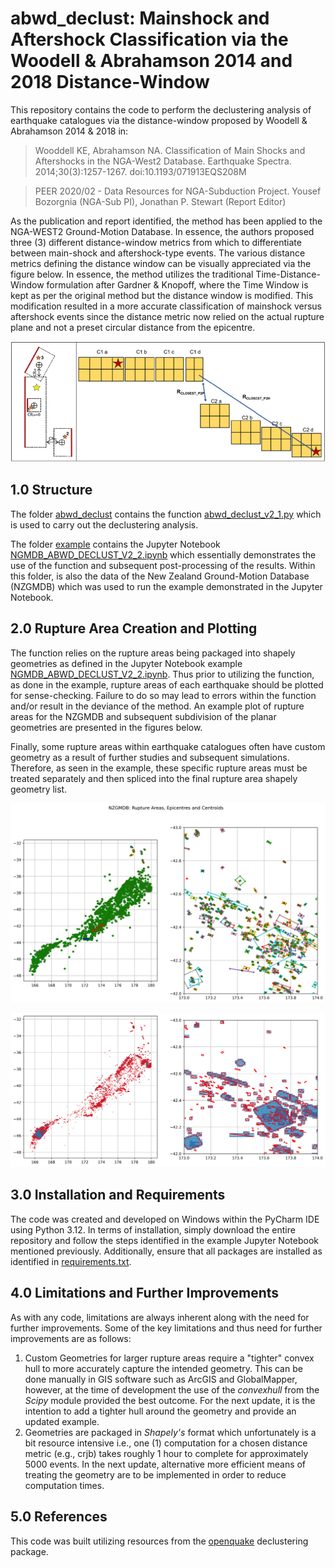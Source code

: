 # abwd_declust: Mainshock and Aftershock Classification via the Woodell & Abrahamson 2014 and 2018 Distance-Window

This repository contains the code to perform the declustering analysis of earthquake catalogues via the distance-window proposed by Woodell & Abrahamson 2014 & 2018 in:

> Wooddell KE, Abrahamson NA. Classification of Main Shocks and Aftershocks in the NGA-West2 Database. Earthquake Spectra. 2014;30(3):1257-1267. doi:10.1193/071913EQS208M

> PEER 2020/02 - Data Resources for NGA-Subduction Project. Yousef Bozorgnia (NGA-Sub PI),  Jonathan P. Stewart (Report Editor)

As the publication and report identified, the method has been applied to the NGA-WEST2 Ground-Motion Database. In essence, the authors proposed three (3) different distance-window metrics from which to differentiate between main-shock and aftershock-type events. The various distance metrics defining the distance window can be visually appreciated via the figure below. In essence, the method utilizes the traditional Time-Distance-Window formulation after Gardner & Knopoff, where the Time Window is kept as per the original method but the distance window is modified. This modification resulted in a more accurate classification of mainshock versus aftershock events since the distance metric now relied on the actual rupture plane and not a preset circular distance from the epicentre.

![Summary of Distance Metrics](https://github.com/AaronJR474/abwd_declust/blob/main/abwd_declust/example/abwd_distance.png)

## 1.0 Structure

The folder [abwd_declust](abwd_declust/) contains the function [abwd_declust_v2_1.py](abwd_declust_v2_1.py) which is used to carry out the declustering analysis.

The folder [example](abwd_declust/example) contains the Jupyter Notebook [NGMDB_ABWD_DECLUST_V2_2.ipynb](abwd_declust/example/NGMDB_ABWD_DECLUST_V2_2.ipynb) which essentially demonstrates the use of the function and subsequent post-processing of the results. Within this folder, is also the data of the New Zealand Ground-Motion Database (NZGMDB) which was used to run the example demonstrated in the Jupyter Notebook.

## 2.0 Rupture Area Creation and Plotting

The function relies on the rupture areas being packaged into shapely geometries as defined in the Jupyter Notebook example [NGMDB_ABWD_DECLUST_V2_2.ipynb](abwd_declust/example/NGMDB_ABWD_DECLUST_V2_2.ipynb). Thus prior to utilizing the function, as done in the example, rupture areas of each earthquake should be plotted for sense-checking. Failure to do so may lead to errors within the function and/or result in the deviance of the method. An example plot of rupture areas for the NZGMDB and subsequent subdivision of the planar geometries are presented in the figures below.

Finally, some rupture areas within earthquake catalogues often have custom geometry as a result of further studies and subsequent simulations. Therefore, as seen in the example, these specific rupture areas must be treated separately and then spliced into the final rupture area shapely geometry list. 

![Plot of All Rupture Araes and Centroids](https://github.com/AaronJR474/abwd_declust/blob/main/abwd_declust/example/rupture_areas_centroids_epicentres.png)

![Plot of Rupture Area Subdivisions](https://github.com/AaronJR474/abwd_declust/blob/main/abwd_declust/example/rupture_areas_sub.png)

## 3.0 Installation and Requirements

The code was created and developed on Windows within the PyCharm IDE using Python 3.12. In terms of installation, simply download the entire repository and follow the steps identified in the example Jupyter Notebook mentioned previously. Additionally, ensure that all packages are installed as identified in [requirements.txt](requirements.txt).

## 4.0 Limitations and Further Improvements

As with any code, limitations are always inherent along with the need for further improvements. Some of the key limitations and thus need for further improvements are as follows:

1. Custom Geometries for larger rupture areas require a "tighter" convex hull to more accurately capture the intended geometry. This can be done manually in GIS software such as ArcGIS and GlobalMapper, however, at the time of development the use of the _convexhull_ from the _Scipy_ module provided the best outcome. For the next update, it is the intention to add a tighter hull around the geometry and provide an updated example.
2. Geometries are packaged in _Shapely's_ format which unfortunately is a bit resource intensive i.e., one (1) computation for a chosen distance metric (e.g., crjb) takes roughly 1 hour to complete for approximately 5000 events. In the next update, alternative more efficient means of treating the geometry are to be implemented in order to reduce computation times.

## 5.0 References

This code was built utilizing resources from the [openquake](https://docs.openquake.org/oq-engine/3.1/openquake.hmtk.seismicity.declusterer.html) declustering package.
